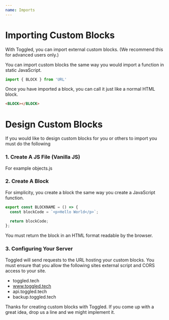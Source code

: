 ```yaml
---
name: Imports
---
```


# Importing Custom Blocks

With Toggled, you can import external custom blocks. (We recommend this for advanced users only.)

You can import custom blocks the same way you would import a function in static JavaScript.

```js
import { BLOCK } from 'URL'
```

Once you have imported a block, you can call it just like a normal HTML block.

```html
<BLOCK></BLOCK>
```

# Design Custom Blocks

If you would like to design custom blocks for you or others to import you must do the following

### 1. Create A JS File (Vanilla JS)

For example objects.js

### 2. Create A Block

For simplicity, you create a block the same way you create a JavaScript function.

```js
export const BLOCKNAME = () => {
  const blockCode = `<p>Hello World</p>`;

  return blockCode;
};
```

You must return the block in an HTML format readable by the browser.

### 3. Configuring Your Server

Toggled will send requests to the URL hosting your custom blocks. You must ensure that you allow the following sites external script and CORS access to your site.

- toggled.tech
- www.toggled.tech
- api.toggled.tech
- backup.toggled.tech

Thanks for creating custom blocks with Toggled. If you come up with a great idea, drop us a line and we might implement it.
